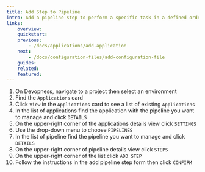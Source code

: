 ```yaml
---
title: Add Step to Pipeline
intro: Add a pipeline step to perform a specific task in a defined order during the resource deployment process of your pipeline.
links:
    overview:
    quickstart:
    previous:
        - /docs/applications/add-application
    next:
        - /docs/configuration-files/add-configuration-file
    guides:
    related:
    featured:
---
```


1. On Devopness, navigate to a project then select an environment
1. Find the `Applications` card
1. Click `View` in the `Applications` card to see a list of existing `Applications`
1. In the list of applications find the application with the pipeline you want to manage and click `DETAILS`
1. On the upper-right corner of the applications details view click `SETTINGS`
1. Use the drop-down menu to choose `PIPELINES`
1. In the list of pipeline find the pipeline you want to manage and click `DETAILS`
1. On the upper-right corner of pipeline details view click `STEPS`
1. On the upper-right corner of the list click `ADD STEP`
1. Follow the instructions in the add pipeline step form then click `CONFIRM`

